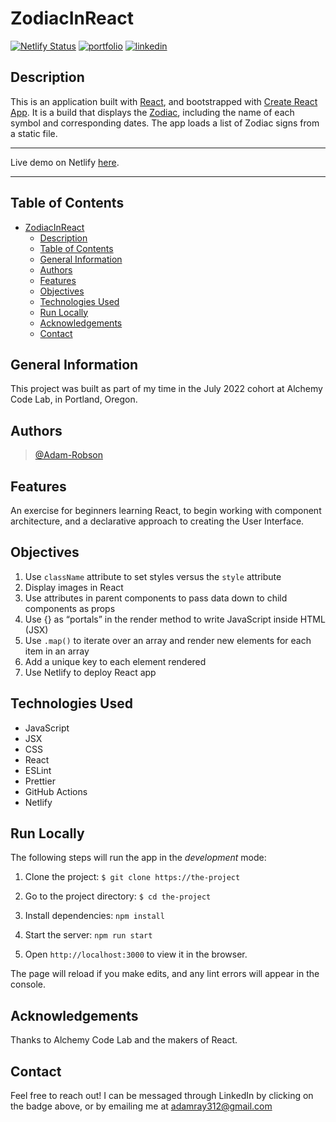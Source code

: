 # ZodiacInReact

[![Netlify Status](https://api.netlify.com/api/v1/badges/0f0077a2-c5c5-4410-9f90-1301947d3a1b/deploy-status)](https://app.netlify.com/sites/zodiacinreact/deploys)
[![portfolio](https://img.shields.io/badge/my_portfolio-000?style=for-the-badge&logo=ko-fi&logoColor=white)](https://adamrobson.vercel.app/)
[![linkedin](https://img.shields.io/badge/linkedin-0A66C2?style=for-the-badge&logo=linkedin&logoColor=white)](https://www.linkedin.com/in/adamrayrobson)

## Description

This is an application built with [React](https://react.dev/), and bootstrapped with
[Create React App](https://create-react-app.dev/). It is a build that displays the
[Zodiac](https://en.wikipedia.org/wiki/Zodiac), including the name of each symbol
and corresponding dates. The app loads a list of Zodiac signs from a static file.

---

Live demo on Netlify [here](https://zodiacinreact.netlify.app).

---

## Table of Contents

- [ZodiacInReact](#zodiacinreact)
  - [Description](#description)
  - [Table of Contents](#table-of-contents)
  - [General Information](#general-information)
  - [Authors](#authors)
  - [Features](#features)
  - [Objectives](#objectives)
  - [Technologies Used](#technologies-used)
  - [Run Locally](#run-locally)
  - [Acknowledgements](#acknowledgements)
  - [Contact](#contact)

## General Information

This project was built as part of my time in the July 2022 cohort
at Alchemy Code Lab, in Portland, Oregon.

## Authors

> [@Adam-Robson](https://www.github.com/Adam-Robson)

## Features

An exercise for beginners learning React, to begin working with component architecture,
and a declarative approach to creating the User Interface.

## Objectives

1. Use `className` attribute to set styles versus the `style` attribute
2. Display images in React
3. Use attributes in parent components to pass data down to child components as props
4. Use {} as “portals” in the render method to write JavaScript inside HTML (JSX)
5. Use `.map()` to iterate over an array and render new elements for each item in an array
6. Add a unique key to each element rendered
7. Use Netlify to deploy React app

## Technologies Used

- JavaScript
- JSX
- CSS
- React
- ESLint
- Prettier
- GitHub Actions
- Netlify

## Run Locally

The following steps will run the app in the _development_ mode:

1. Clone the project: `$ git clone https://the-project`

2. Go to the project directory: `$ cd the-project`

3. Install dependencies: `npm install`

4. Start the server: `npm run start`

5. Open `http://localhost:3000` to view it in the browser.

The page will reload if you make edits,
and any lint errors will appear in the console.

## Acknowledgements

Thanks to Alchemy Code Lab and the makers of React.

## Contact

Feel free to reach out! I can be messaged through LinkedIn by
clicking on the badge above, or by emailing me at adamray312@gmail.com

